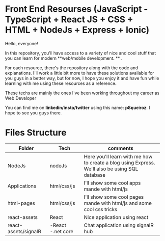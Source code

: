 # Front End Resourses (JavaScript - TypeScript + React JS + CSS + HTML + NodeJs + Express + Ionic)

Hello, everyone! 


In this repository, you'll have access to a variety of nice and cool stuff that you can learn for modern **web/mobile development. **  .  

 For each resource, there's the repository along with the code and explanations. I'll work a little bit more to have these solutions available for you guys in a better way, but for now, I hope you enjoy it and have fun while learning with me using these resources as a reference. 

These techs are mainly the ones I've been working throughout my career as Web Developer
 
You can find me on **linkedin/insta/twitter** using this name: **p8queiroz**. I hope to see you guys there.

# Files Structure


|Folder| Tech | comments
|--|--|--|
|NodeJs|nodeJs|Here you'll learn with me how to create a blog using Express. We'll also be using SQL database |
|Applications|html/css/js|I'll show some cool apps mande with html/js|
|html-pages|html/css/js|I'll show some cool pages mande with html/js and some cool css tricks|
|react-assets|React|Nice application using react|
|react-assets/signalR| -React -.net core |Chat application using signalR hub|



